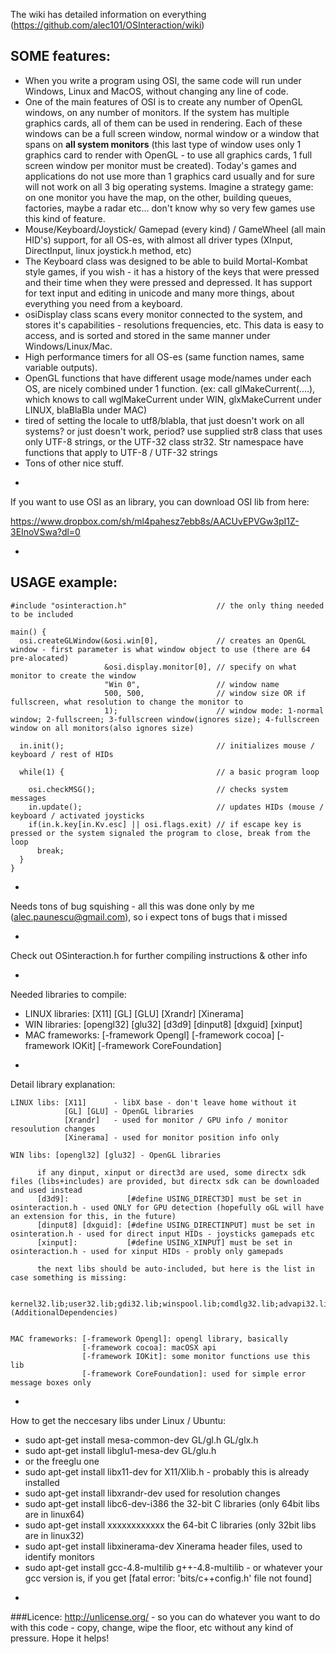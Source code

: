 
The wiki has detailed information on everything (https://github.com/alec101/OSInteraction/wiki)

SOME features:
--------------
* When you write a program using OSI, the same code will run under Windows, Linux and MacOS, without changing any line of code. 
* One of the main features of OSI is to create any number of OpenGL windows, on any number of monitors. If the system has multiple graphics cards, all of them can be used in rendering. Each of these windows can be a full screen window, normal window or a window that spans on **all system monitors** (this last type of window uses only 1 graphics card to render with OpenGL - to use all graphics cards, 1 full screen window per monitor must be created). Today's games and applications do not use more than 1 graphics card usually and for sure will not work on all 3 big operating systems. Imagine a strategy game: on one monitor you have the map, on the other, building queues, factories, maybe a radar etc... don't know why so very few games use this kind of feature.
* Mouse/Keyboard/Joystick/ Gamepad (every kind) / GameWheel (all main HID's) support, for all OS-es, with almost all driver types (XInput, DirectInput, linux joystick.h method, etc)
* The Keyboard class was designed to be able to build Mortal-Kombat style games, if you wish - it has a history of the keys that were pressed and their time when they were pressed and depressed. It has support for text input and editing in unicode and many more things, about everything you need from a keyboard.
* osiDisplay class scans every monitor connected to the system, and stores it's capabilities - resolutions frequencies, etc. This data is easy to access, and is sorted and stored in the same manner under Windows/Linux/Mac.
* High performance timers for all OS-es (same function names, same variable outputs).
* OpenGL functions that have different usage mode/names under each OS, are nicely combined under 1 function. (ex: call glMakeCurrent(....), which knows to call wglMakeCurrent under WIN, glxMakeCurrent under LINUX, blaBlaBla under MAC)
* tired of setting the locale to utf8/blabla, that just doesn't work on all systems? or just doesn't work, period? use supplied str8 class that uses only UTF-8 strings, or the UTF-32 class str32. Str namespace have functions that apply to UTF-8 / UTF-32 strings
* Tons of other nice stuff.

-
If you want to use OSI as an library, you can download OSI lib from here:

https://www.dropbox.com/sh/ml4pahesz7ebb8s/AACUvEPVGw3pI1Z-3EInoVSwa?dl=0


-
USAGE example:
--------------

    #include "osinteraction.h"                    // the only thing needed to be included

    main() {
      osi.createGLWindow(&osi.win[0],             // creates an OpenGL window - first parameter is what window object to use (there are 64 pre-alocated)
                         &osi.display.monitor[0], // specify on what monitor to create the window
                         "Win 0",                 // window name
                         500, 500,                // window size OR if fullscreen, what resolution to change the monitor to
                         1);                      // window mode: 1-normal window; 2-fullscreen; 3-fullscreen window(ignores size); 4-fullscreen window on all monitors(also ignores size)

      in.init();                                  // initializes mouse / keyboard / rest of HIDs

      while(1) {                                  // a basic program loop

        osi.checkMSG();                           // checks system messages
        in.update();                              // updates HIDs (mouse / keyboard / activated joysticks
        if(in.k.key[in.Kv.esc] || osi.flags.exit) // if escape key is pressed or the system signaled the program to close, break from the loop
          break;
      }
    }


-
Needs tons of bug squishing - all this was done only by me (alec.paunescu@gmail.com), so i expect tons of bugs that i missed

-
Check out OSinteraction.h for further compiling instructions & other info

-
Needed libraries to compile:

* LINUX libraries: [X11] [GL] [GLU] [Xrandr] [Xinerama]
* WIN   libraries: [opengl32] [glu32] [d3d9] [dinput8] [dxguid] [xinput]
* MAC  frameworks: [-framework Opengl] [-framework cocoa] [-framework IOKit] [-framework CoreFoundation]

-
Detail library explanation:

    LINUX libs: [X11]      - libX base - don't leave home without it
                [GL] [GLU] - OpenGL libraries
                [Xrandr]   - used for monitor / GPU info / monitor resoulution changes
                [Xinerama] - used for monitor position info only

    WIN libs: [opengl32] [glu32] - OpenGL libraries

          if any dinput, xinput or direct3d are used, some directx sdk files (libs+includes) are provided, but directx sdk can be downloaded and used instead
          [d3d9]:             [#define USING_DIRECT3D] must be set in osinteraction.h - used ONLY for GPU detection (hopefully oGL will have an extension for this, in the future)
          [dinput8] [dxguid]: [#define USING_DIRECTINPUT] must be set in osinteration.h - used for direct input HIDs - joysticks gamepads etc
          [xinput]:           [#define USING_XINPUT] must be set in osinteraction.h - used for xinput HIDs - probly only gamepads
          
          the next libs should be auto-included, but here is the list in case something is missing:
          
            kernel32.lib;user32.lib;gdi32.lib;winspool.lib;comdlg32.lib;advapi32.lib;shell32.lib;ole32.lib;oleaut32.lib;uuid.lib;odbc32.lib;odbccp32.lib;%(AdditionalDependencies)


    MAC frameworks: [-framework Opengl]: opengl library, basically
                    [-framework cocoa]: macOSX api
                    [-framework IOKit]: some monitor functions use this lib
                    [-framework CoreFoundation]: used for simple error message boxes only


-
How to get the neccesary libs under Linux / Ubuntu:

* sudo apt-get install mesa-common-dev    GL/gl.h GL/glx.h
* sudo apt-get install libglu1-mesa-dev   GL/glu.h
* or the freeglu one
* sudo apt-get install libx11-dev         for X11/Xlib.h  - probably this is already installed
* sudo apt-get install libxrandr-dev      used for resolution changes
* sudo apt-get install libc6-dev-i386     the 32-bit C libraries (only 64bit libs are in linux64)
* sudo apt-get install xxxxxxxxxxxx       the 64-bit C libraries (only 32bit libs are in linux32)
* sudo apt-get install libxinerama-dev    Xinerama header files, used to identify monitors
* sudo apt-get install gcc-4.8-multilib g++-4.8-multilib     - or whatever your gcc version is, if you get [fatal error: 'bits/c++config.h' file not found]

-
###Licence: 
http://unlicense.org/ - so you can do whatever you want to do with this code - copy, change, wipe the floor, etc without any kind of pressure. Hope it helps!



